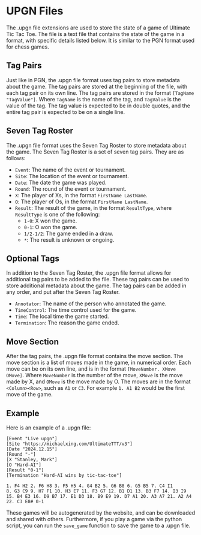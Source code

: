 # UPGN Files

The .upgn file extensions are used to store the state of a game of Ultimate Tic Tac Toe. The file is a text file that
contains the state of the game in a format, with specific details listed below. It is similar to the PGN format used for
chess games.

## Tag Pairs
Just like in PGN, the .upgn file format uses tag pairs to store metadata about the game. The tag pairs are stored at the
beginning of the file, with each tag pair on its own line. The tag pairs are stored in the
format `[TagName "TagValue"]`. Where `TagName` is the name of the tag, and `TagValue` is the value of the tag. The tag
value is expected to be in double quotes, and the entire tag pair is expected to be on a single line.

## Seven Tag Roster
The .upgn file format uses the Seven Tag Roster to store metadata about the game. The Seven Tag Roster is a set of seven
tag pairs. They are as follows:
- `Event`: The name of the event or tournament.
- `Site`: The location of the event or tournament.
- `Date`: The date the game was played.
- `Round`: The round of the event or tournament.
- `X`: The player of Xs, in the format `FirstName LastName`.
- `O`: The player of Os, in the format `FirstName LastName`.
- `Result`: The result of the game, in the format `ResultType`, where `ResultType` is one of the following:
  - `1-0`: X won the game.
  - `0-1`: O won the game.
  - `1/2-1/2`: The game ended in a draw.
  - `*`: The result is unknown or ongoing.

## Optional Tags
In addition to the Seven Tag Roster, the .upgn file format allows for additional tag pairs to be added to the file. 
These tag pairs can be used to store additional metadata about the game. The tag pairs can be added in any order, and
put after the Seven Tag Roster.

- `Annotator`: The name of the person who annotated the game.
- `TimeControl`: The time control used for the game.
- `Time`: The local time the game started.
- `Termination`: The reason the game ended.

## Move Section
After the tag pairs, the .upgn file format contains the move section. The move section is a list of moves made in the 
game, in numerical order. Each move can be on its own line, and is in the format `[MoveNumber. XMove OMove]`. Where `MoveNumber`
is the number of the move, `XMove` is the move made by X, and `OMove` is the move made by O. The moves are in the format
`<Column><Row>`, such as `A1` or `C3`. For example `1. A1 B2` would be the first move of the game.

## Example
Here is an example of a .upgn file:
```
[Event "Live upgn"]
[Site "https://michaelxing.com/UltimateTTT/v3"]
[Date "2024.12.15"]
[Round "-"]
[X "Stanley, Mark"]
[O "Hard-AI"]
[Result "0-1"]
[Termination "Hard-AI wins by tic-tac-toe"]

1. F4 H2 2. F6 H8 3. F5 H5 4. G4 B2 5. G6 B8 6. G5 B5 7. C4 I1
8. G3 C9 9. H7 F1 10. H3 E7 11. F3 G7 12. B1 D1 13. B3 F7 14. I3 I9
15. B4 E3 16. D9 B7 17. E1 D3 18. B9 E9 19. D7 A1 20. A3 A7 21. A2 A4
22. C3 E8# 0-1
```
These games will be autogenerated by the website, and can be downloaded and shared with others. Furthermore, if you play
a game via the python script, you can run the `save_game` function to save the game to a .upgn file.